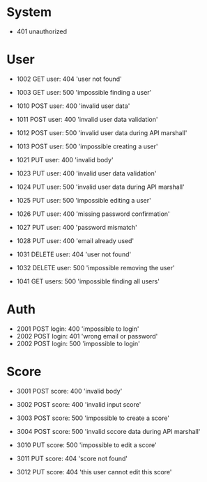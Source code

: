 System
======
- 401 unauthorized

User
====

- 1002 GET     user:  404 'user not found'
- 1003 GET     user:  500 'impossible finding a user'

- 1010 POST    user: 400 'invalid user data'
- 1011 POST    user: 400 'invalid user data validation'
- 1012 POST    user: 500 'invalid user data during API marshall'
- 1013 POST    user: 500 'impossible creating a user'

- 1021 PUT     user: 400 'invalid body'
- 1023 PUT     user: 400 'invalid user data validation'
- 1024 PUT     user: 500 'invalid user data during API marshall'
- 1025 PUT     user: 500 'impossible editing a user'
- 1026 PUT     user: 400 'missing password confirmation'
- 1027 PUT     user: 400 'password mismatch'
- 1028 PUT     user: 400 'email already used'

- 1031 DELETE  user: 404 'user not found'
- 1032 DELETE  user: 500 'impossible removing the user'

- 1041 GET     users: 500 'impossible finding all users' 

Auth
====

- 2001 POST    login: 400 'impossible to login'
- 2002 POST    login: 401 'wrong email or password'
- 2002 POST    login: 500 'impossible to login'

Score
=====

- 3001 POST    score: 400 'invalid body'
- 3002 POST    score: 400 'invalid input score'
- 3003 POST    score: 500 'impossible to create a score'
- 3004 POST    score: 500 'invalid sccore data during API marshall'

- 3010 PUT     score: 500 'impossible to edit a score'
- 3011 PUT     score: 404 'score not found'
- 3012 PUT     score: 404 'this user cannot edit this score'

